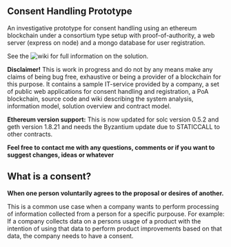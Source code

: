 ## Consent Handling Prototype
An investigative  prototype for consent handling using an ethereum blockchain under a consortium type setup with proof-of-authority, a web server (express on node) and a mongo database for user registration.

See the ![wiki](https://github.com/dnulnets/consent/wiki) for full information on the solution.

**Disclaimer!** This is work in progress and do not by any means make any claims of being bug free, exhaustive or being a provider of a blockchain for this purpose. It contains a sample IT-service provided by a company, a set of public web applications for consent handling and registration, a PoA blockchain, source code and wiki describing the system analysis, information model, solution overview and contract model.

**Ethereum version support:** This is now updated for solc version 0.5.2 and geth version 1.8.21 and needs the Byzantium update due to STATICCALL to other contracts.

**Feel free to contact me with any questions, comments or if you want to suggest changes, ideas or whatever**

## What is a consent?
**When one person voluntarily agrees to the proposal or desires of another.**

This is a common use case when a company wants to perform processing of information collected from a person for a specific purpouse. For example: If a company collects data on a persons usage of a product with the intention of using that data to perform product improvements based on that data, the company needs to have a consent.
